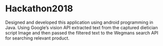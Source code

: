 # Hackathon2018


Designed and developed this application using android programming in Java. Using Google’s vision API extracted text from the captured dietician script Image and then passed the filtered text to the Wegmans search API for searching relevant product.
